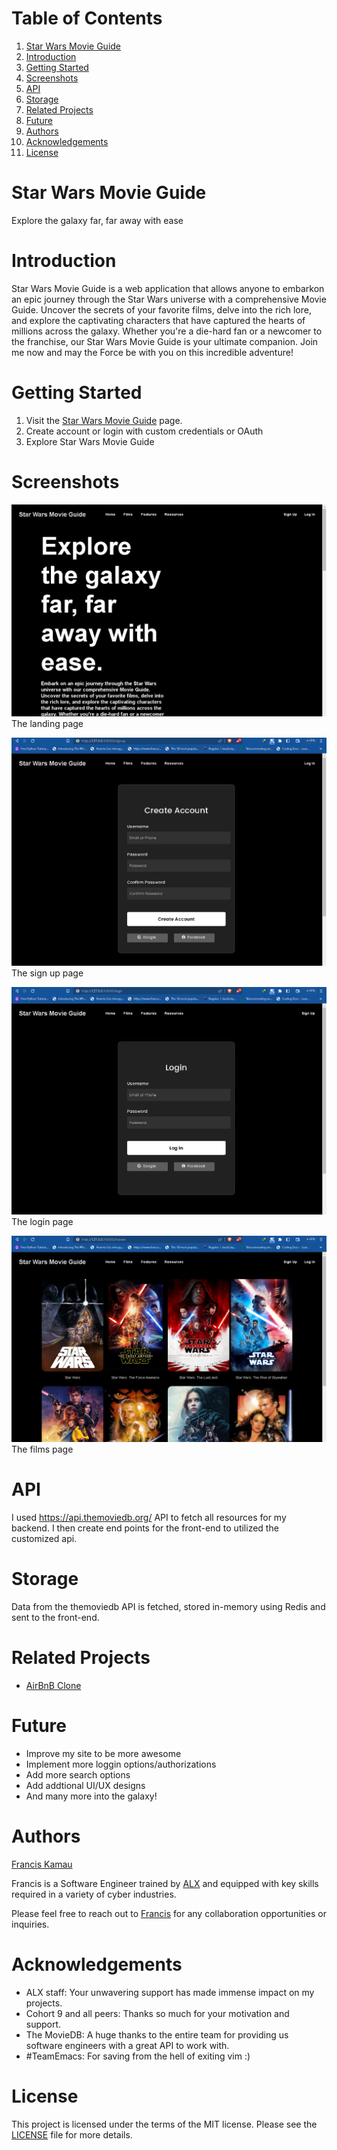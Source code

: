 
# Table of Contents

1.  [Star Wars Movie Guide](#org3d7a303)
2.  [Introduction](#org4d0022b)
3.  [Getting Started](#org971271f)
4.  [Screenshots](#org92a06b1)
5.  [API](#orgb45b854)
6.  [Storage](#org0ba5a9b)
7.  [Related Projects](#orgd1fb943)
8.  [Future](#orgc826140)
9.  [Authors](#org8dd2071)
10. [Acknowledgements](#orge05ebb6)
11. [License](#org1a6599e)


<a id="org3d7a303"></a>

# Star Wars Movie Guide

Explore the galaxy far, far away with ease


<a id="org4d0022b"></a>

# Introduction

Star Wars Movie Guide is a web application that allows anyone to embarkon an
epic journey through the Star Wars universe with a comprehensive
Movie Guide. Uncover the secrets of your favorite films, delve into the rich
lore, and explore the captivating characters that have captured the hearts of
millions across the galaxy. Whether you're a die-hard fan or a newcomer to the
franchise, our Star Wars Movie Guide is your ultimate companion. Join me now and
may the Force be with you on this incredible adventure!


<a id="org971271f"></a>

# Getting Started

1.  Visit the [Star Wars Movie Guide](http://34.232.69.25/) page.
2.  Create account or login with custom credentials or OAuth
3.  Explore Star Wars Movie Guide


<a id="org92a06b1"></a>

# Screenshots

![img](./images/landing.png "The landing page")
The landing page

![img](./images/sign.png "sign up page")
The sign up page

![img](./images/login.png "login page")
The login page

![img](./images/films.png "films page")
The films page


<a id="orgb45b854"></a>

# API

I used <https://api.themoviedb.org/> API to fetch all resources for my backend. I
then create end points for the front-end to utilized the customized api.


<a id="org0ba5a9b"></a>

# Storage

Data from the themoviedb API is fetched, stored in-memory using Redis and sent to
the front-end.


<a id="orgd1fb943"></a>

# Related Projects

-   [AirBnB Clone](https://github.com/fk2019/AirBnB_clone_v4)


<a id="orgc826140"></a>

# Future

-   Improve my site to be more awesome
-   Implement more loggin options/authorizations
-   Add more search options
-   Add addtional UI/UX designs
-   And many more into the galaxy!


<a id="org8dd2071"></a>

# Authors

[Francis Kamau](https://github.com/fk2019)

Francis is a Software Engineer trained by [ALX](https://www.alxafrica.com/) and equipped with key skills
required in a variety of cyber industries.

Please feel free to reach out to [Francis](https://github.com/fk2019) for any collaboration
opportunities or inquiries.


<a id="orge05ebb6"></a>

# Acknowledgements

-   ALX staff: Your unwavering support has made immense impact on my projects.
-   Cohort 9 and all peers: Thanks so much for your motivation and support.
-   The MovieDB: A huge thanks to the entire team for providing us software
    engineers with a great API to work with.
-   \#TeamEmacs: For saving from the hell of exiting vim :)


<a id="org1a6599e"></a>

# License

This project is licensed under the terms of the MIT license.
Please see the [LICENSE](https://github.com/fk2019/Star_Wars_Movie_Guide/blob/master/LICENSE.txt) file for more details.

